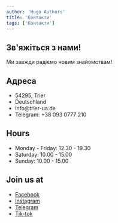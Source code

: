 ```yaml
---
author: 'Hugo Authors'
title: 'Контакти'
tags: ['Контакти']
---
```


<div class='mx-auto container px-3 text-justify mt-2 mx-5 w-full'>
<div class='text-left container px-3 text-justify mt-2 w-full'>
 <h2 class='uppercase text-4xl text-red-600 font-bold py-4'>Зв'яжіться з нами!</h2>
 <p class='text-2xl py-4 mb-5'>Ми завжди радіємо новим знайомствам!</p>
</div>

<div class=' mb-20 bg-fixed bg-cover' style='background-image: url("/contacts/background.webp")'>
 <section class="text-white body-font">
  <div class=" px-5 py-24 mx-auto ">
    <div class="flex flex-col lg:flex-row justify-evenly">
      <div class="p-4 h-full bg-opacity-75 px-8 pt-16 pb-24 rounded-lg overflow-hidden text-center">
          <h1 class="title-font text-xl font-medium text-white font-bold text-5xl  mb-8">Адреса</h1>
            <ul class="list-none text-2xl italic">
            <li>54295, Trier</li>
            <li>Deutschland</li>
            <li>info@trier-ua.de</li>
            <li>Telegram: +38 093 0777 210</li>
        </ul>
      </div>
           <div class="p-4 h-full bg-opacity-75 px-8 pt-16 pb-24 rounded-lg overflow-hidden text-center relative">
          <h1 class="title-font text-xl font-medium text-white font-bold text-5xl  mb-8">Hours</h1>
        <ul class="list-none text-2xl italic">
            <li>Monday - Friday: 12.30 - 19.30</li>
            <li>Saturday: 10.00 - 15.00</li>
            <li>Sunday: 10.00 - 15.00</li>
        </ul>
      </div>
           <div class="p-4 h-full bg-opacity-75 px-8 pt-16 pb-24 rounded-lg overflow-hidden text-center relative">
          <h1 class="title-font text-xl font-medium text-white font-bold text-5xl  mb-8">Join us at</h1>
        <ul class="list-none text-2xl italic">
            <li>
            <a href="https://www.facebook.com/ua.in.trier/" target="_blank" rel="noreferrer noopener"><span style="letter-spacing:normal;"><span class="color_11"><span style="text-decoration:underline;">Facebook</span></span></span></a>
            </li>
            <li>
            <a href="https://www.instagram.com/ua_in_trier/" target="_blank" rel="noreferrer noopener"><span style="letter-spacing:normal;"><span class="color_11"><span style="text-decoration:underline;">Instagram</span></span></span></a>
            </li>
            <li>
            <a href="https://t.me/ukrainer_in_trier" target="_blank" rel="noreferrer noopener"><span style="letter-spacing:normal;"><span class="color_11"><span style="text-decoration:underline;">Telegram</span></span></span></a>
            </li>
            <li>
            <a href="http://tiktok.com/@ua_in_trier" target="_blank" rel="noreferrer noopener"><span style="letter-spacing:normal;"><span class="color_11"><span style="text-decoration:underline;">Tik-tok</span></span></span></a>
            </li>
        </ul>
      </div>
    </div>
  </div>
</section>
</div>
</div>


